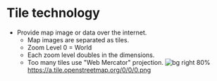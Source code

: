 # Tile technology

- Provide map image or data over the internet.
  - Map images are separated as tiles.
  - Zoom Level 0 = World
  - Each zoom level doubles in the dimensions.
  - Too many tiles use "Web Mercator" projection.
    ![bg right 80%](https://a.tile.openstreetmap.org/0/0/0.png)
    https://a.tile.openstreetmap.org/0/0/0.png
